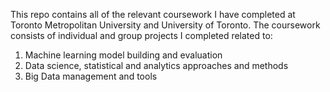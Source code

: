 This repo contains all of the relevant coursework I have completed at Toronto Metropolitan University and University of Toronto. The coursework consists of individual and group projects I completed related to:
1. Machine learning model building and evaluation
2. Data science, statistical and analytics approaches and methods
3. Big Data management and tools
   
